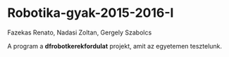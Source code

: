 # Robotika-gyak-2015-2016-I
Fazekas Renato, Nadasi Zoltan, Gergely Szabolcs


A program a <b>dfrobotkerekfordulat</b> projekt, amit az egyetemen tesztelunk. 